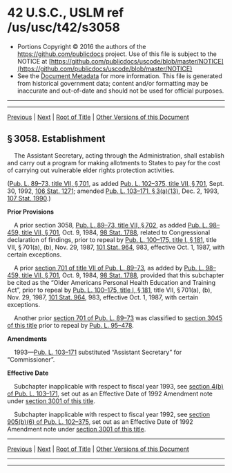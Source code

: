 ---
---

# 42 U.S.C., USLM ref /us/usc/t42/s3058

* Portions Copyright © 2016 the authors of the https://github.com/publicdocs project.
  Use of this file is subject to the NOTICE at [https://github.com/publicdocs/uscode/blob/master/NOTICE](https://github.com/publicdocs/uscode/blob/master/NOTICE)
* See the [Document Metadata](././../../../../../../..//README.md) for more information.
  This file is generated from historical government data; content and/or formatting may be inaccurate and out-of-date and should not be used for official purposes.

----------
----------

[Previous](./../../../../../../..//us/usc/t42/ch35/schXI/ptA/spti/m__us_usc_t42_ch35_schXI_ptA_spti.md) | [Next](./../../../../../../..//us/usc/t42/ch35/schXI/ptA/spti/m__us_usc_t42_s3058a.md) | [Root of Title](./../../../../../../../) | [Other Versions of this Document](https://publicdocs.github.io/go/links?ns=uslm&ref=%2Fus%2Fusc%2Ft42%2Fs3058)

## § 3058. Establishment

    The Assistant Secretary, acting through the Administration, shall establish and carry out a program for making allotments to States to pay for the cost of carrying out vulnerable elder rights protection activities.

([Pub. L. 89–73, title VII, § 701][/us/pl/89/73/s701], as added [Pub. L. 102–375, title VII, § 701][/us/pl/102/375/s701], Sept. 30, 1992, [106 Stat. 1271][/us/stat/106/1271]; amended [Pub. L. 103–171, § 3(a)(13)][/us/pl/103/171/s3/a/13], Dec. 2, 1993, [107 Stat. 1990][/us/stat/107/1990].)

 __Prior Provisions__ 

    A prior section 3058, [Pub. L. 89–73, title VII, § 702][/us/pl/89/73/s702], as added [Pub. L. 98–459, title VII, § 701][/us/pl/98/459/s701], Oct. 9, 1984, [98 Stat. 1788][/us/stat/98/1788], related to Congressional declaration of findings, prior to repeal by [Pub. L. 100–175, title I, § 181][/us/pl/100/175/s181], title VII, § 701(a), (b), Nov. 29, 1987, [101 Stat. 964][/us/stat/101/964], 983, effective Oct. 1, 1987, with certain exceptions.

    A prior [section 701 of title VII of Pub. L. 89–73][/us/pl/89/73/s701], as added by [Pub. L. 98–459, title VII, § 701][/us/pl/98/459/s701], Oct. 9, 1984, [98 Stat. 1788][/us/stat/98/1788], provided that this subchapter be cited as the “Older Americans Personal Health Education and Training Act”, prior to repeal by [Pub. L. 100–175, title I, § 181][/us/pl/100/175/s181], title VII, § 701(a), (b), Nov. 29, 1987, [101 Stat. 964][/us/stat/101/964], 983, effective Oct. 1, 1987, with certain exceptions.

    Another prior [section 701 of Pub. L. 89–73][/us/pl/89/73/s701] was classified to [section 3045 of this title][/us/usc/t42/s3045] prior to repeal by [Pub. L. 95–478][/us/pl/95/478].

 __Amendments__ 

    1993—[Pub. L. 103–171][/us/pl/103/171] substituted “Assistant Secretary” for “Commissioner”.

 __Effective Date__ 

    Subchapter inapplicable with respect to fiscal year 1993, see [section 4(b) of Pub. L. 103–171][/us/pl/103/171/s4/b], set out as an Effective Date of 1992 Amendment note under [section 3001 of this title][/us/usc/t42/s3001].

    Subchapter inapplicable with respect to fiscal year 1992, see [section 905(b)(6) of Pub. L. 102–375][/us/pl/102/375/s905/b/6], set out as an Effective Date of 1992 Amendment note under [section 3001 of this title][/us/usc/t42/s3001].

----------

[Previous](./../../../../../../..//us/usc/t42/ch35/schXI/ptA/spti/m__us_usc_t42_ch35_schXI_ptA_spti.md) | [Next](./../../../../../../..//us/usc/t42/ch35/schXI/ptA/spti/m__us_usc_t42_s3058a.md) | [Root of Title](./../../../../../../../) | [Other Versions of this Document](https://publicdocs.github.io/go/links?ns=uslm&ref=%2Fus%2Fusc%2Ft42%2Fs3058)

----------
----------

[/us/pl/89/73/s701]: https://publicdocs.github.io/go/links?ns=uslm&ref=%2Fus%2Fpl%2F89%2F73%2Fs701
[/us/pl/102/375/s701]: https://publicdocs.github.io/go/links?ns=uslm&ref=%2Fus%2Fpl%2F102%2F375%2Fs701
[/us/stat/106/1271]: https://publicdocs.github.io/go/links?ns=uslm&ref=%2Fus%2Fstat%2F106%2F1271
[/us/pl/103/171/s3/a/13]: https://publicdocs.github.io/go/links?ns=uslm&ref=%2Fus%2Fpl%2F103%2F171%2Fs3%2Fa%2F13
[/us/stat/107/1990]: https://publicdocs.github.io/go/links?ns=uslm&ref=%2Fus%2Fstat%2F107%2F1990
[/us/pl/89/73/s702]: https://publicdocs.github.io/go/links?ns=uslm&ref=%2Fus%2Fpl%2F89%2F73%2Fs702
[/us/pl/98/459/s701]: https://publicdocs.github.io/go/links?ns=uslm&ref=%2Fus%2Fpl%2F98%2F459%2Fs701
[/us/stat/98/1788]: https://publicdocs.github.io/go/links?ns=uslm&ref=%2Fus%2Fstat%2F98%2F1788
[/us/pl/100/175/s181]: https://publicdocs.github.io/go/links?ns=uslm&ref=%2Fus%2Fpl%2F100%2F175%2Fs181
[/us/stat/101/964]: https://publicdocs.github.io/go/links?ns=uslm&ref=%2Fus%2Fstat%2F101%2F964
[/us/pl/89/73/s701]: https://publicdocs.github.io/go/links?ns=uslm&ref=%2Fus%2Fpl%2F89%2F73%2Fs701
[/us/pl/98/459/s701]: https://publicdocs.github.io/go/links?ns=uslm&ref=%2Fus%2Fpl%2F98%2F459%2Fs701
[/us/stat/98/1788]: https://publicdocs.github.io/go/links?ns=uslm&ref=%2Fus%2Fstat%2F98%2F1788
[/us/pl/100/175/s181]: https://publicdocs.github.io/go/links?ns=uslm&ref=%2Fus%2Fpl%2F100%2F175%2Fs181
[/us/stat/101/964]: https://publicdocs.github.io/go/links?ns=uslm&ref=%2Fus%2Fstat%2F101%2F964
[/us/pl/89/73/s701]: https://publicdocs.github.io/go/links?ns=uslm&ref=%2Fus%2Fpl%2F89%2F73%2Fs701
[/us/usc/t42/s3045]: https://publicdocs.github.io/go/links?ns=uslm&ref=%2Fus%2Fusc%2Ft42%2Fs3045
[/us/pl/95/478]: https://publicdocs.github.io/go/links?ns=uslm&ref=%2Fus%2Fpl%2F95%2F478
[/us/pl/103/171]: https://publicdocs.github.io/go/links?ns=uslm&ref=%2Fus%2Fpl%2F103%2F171
[/us/pl/103/171/s4/b]: https://publicdocs.github.io/go/links?ns=uslm&ref=%2Fus%2Fpl%2F103%2F171%2Fs4%2Fb
[/us/usc/t42/s3001]: https://publicdocs.github.io/go/links?ns=uslm&ref=%2Fus%2Fusc%2Ft42%2Fs3001
[/us/pl/102/375/s905/b/6]: https://publicdocs.github.io/go/links?ns=uslm&ref=%2Fus%2Fpl%2F102%2F375%2Fs905%2Fb%2F6
[/us/usc/t42/s3001]: https://publicdocs.github.io/go/links?ns=uslm&ref=%2Fus%2Fusc%2Ft42%2Fs3001


